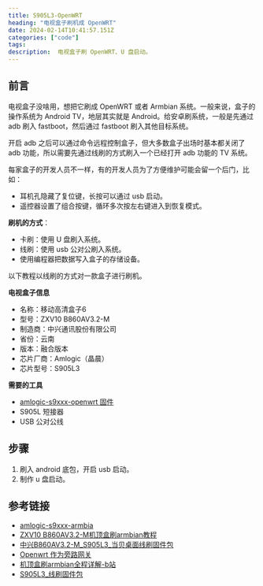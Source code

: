 ```yaml
---
title: S905L3-OpenWRT
heading: "电视盒子刷机成 OpenWRT"
date: 2024-02-14T10:41:57.151Z
categories: ["code"]
tags: 
description:  电视盒子刷 OpenWRT、U 盘启动。
---
```


## 前言
电视盒子没啥用，想把它刷成 OpenWRT 或者 Armbian 系统。一般来说，盒子的操作系统为 Android TV，地层其实就是 Android。给安卓刷系统，一般是先通过 adb 刷入 fastboot，然后通过 fastboot 刷入其他目标系统。

开启 adb 之后可以通过命令远程控制盒子，但大多数盒子出场时基本都关闭了 adb 功能，所以需要先通过线刷的方式刷入一个已经打开 adb 功能的 TV 系统。

每家盒子的开发人员不一样，有的开发人员为了方便维护可能会留一个后门，比如：
- 耳机孔隐藏了复位键，长按可以通过 usb 启动。
- 遥控器设置了组合按键，循环多次按左右键进入到恢复模式。

**刷机的方式**：
- 卡刷：使用 U 盘刷入系统。
- 线刷：使用 usb 公对公刷入系统。
- 使用编程器把数据写入盒子的存储设备。

以下教程以线刷的方式对一款盒子进行刷机。

**电视盒子信息**
- 名称：移动高清盒子6
- 型号：ZXV10 B860AV3.2-M
- 制造商：中兴通讯股份有限公司
- 省份：云南
- 版本：融合版本
- 芯片厂商：Amlogic（晶晨）
- 芯片型号：S905L3


**需要的工具**
- [amlogic-s9xxx-openwrt 固件](https://github.com/ophub/amlogic-s9xxx-openwrt/blob/main/README.cn.md)
- S905L 短接器
- USB 公对公线


## 步骤
1. 刷入 android 底包，开启 usb 启动。
2. 制作 u 盘启动。

## 参考链接
- [amlogic-s9xxx-armbia](https://github.com/ophub/amlogic-s9xxx-armbian)
- [ZXV10 B860AV3.2-M机顶盒刷armbian教程](https://www.runyf.cn/archives/364/)
- [中兴B860AV3.2-M_S905L3_当贝桌面线刷固件包](https://blog.csdn.net/fatiaozhang9527/article/details/131254885)
- [Openwrt 作为旁路网关](https://sspai.com/post/68511)
- [机顶盒刷armbian全程详解-b站](https://www.bilibili.com/video/BV19h411F7jp)
- [S905L3_线刷固件包](https://www.znds.com/tv-1240673-1-1.html)


